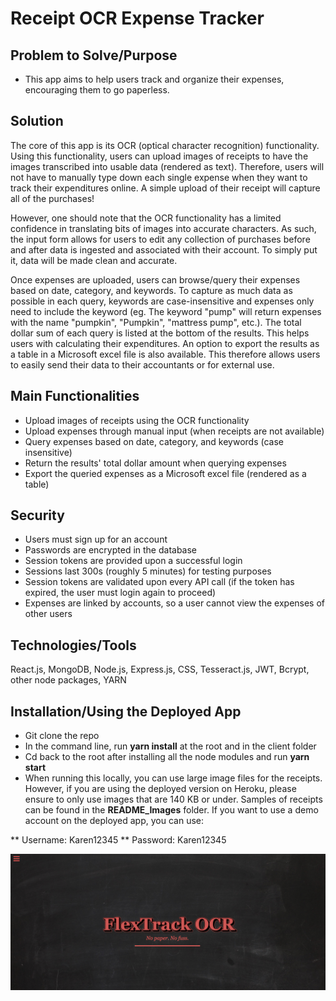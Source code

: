 # Receipt OCR Expense Tracker

## Problem to Solve/Purpose

* This app aims to help users track and organize their expenses, encouraging them to go paperless. 

## Solution

The core of this app is its OCR (optical character recognition) functionality.  Using this functionality, users can upload images of receipts to have the images transcribed into usable data (rendered as text).  Therefore, users will not have to manually type down each single expense when they want to track their expenditures online. A simple upload of their receipt will capture all of the purchases!  

However, one should note that the OCR functionality has a limited confidence in translating bits of images into accurate characters.  As such, the input form allows for users to edit any collection of purchases before and after data is ingested and associated with their account. To simply put it, data will be made clean and accurate.

Once expenses are uploaded, users can browse/query their expenses based on date, category, and keywords.  To capture as much data as possible in each query, keywords are case-insensitive and expenses only need to include the keyword (eg. The keyword "pump" will return expenses with the name "pumpkin", "Pumpkin", "mattress pump", etc.).  The total dollar sum of each query is listed at the bottom of the results.  This helps users with calculating their expenditures.  An option to export the results as a table in a Microsoft excel file is also available.  This therefore allows users to easily send their data to their accountants or for external use. 

## Main Functionalities

* Upload images of receipts using the OCR functionality 
* Upload expenses through manual input (when receipts are not available)
* Query expenses based on date, category, and keywords (case insensitive)
* Return the results' total dollar amount when querying expenses 
* Export the queried expenses as a Microsoft excel file (rendered as a table)

## Security

* Users must sign up for an account 
* Passwords are encrypted in the database 
* Session tokens are provided upon a successful login 
* Sessions last 300s (roughly 5 minutes) for testing purposes
* Session tokens are validated upon every API call (if the token has expired, the user must login again to proceed)
* Expenses are linked by accounts, so a user cannot view the expenses of other users 

## Technologies/Tools

React.js, MongoDB, Node.js, Express.js, CSS, Tesseract.js, JWT, Bcrypt, other node packages, YARN

## Installation/Using the Deployed App 

* Git clone the repo
* In the command line, run **yarn install** at the root and in the client folder
* Cd back to the root after installing all the node modules and run **yarn start**
* When running this locally, you can use large image files for the receipts.  However, if you are using the deployed version on Heroku, please ensure to only use images that are 140 KB or under.  Samples of receipts can be found in the **README_Images** folder.  If you want to use a demo account on the deployed app, you can use:

** Username: Karen12345
** Password: Karen12345

![Help](./README_Images/screenshot1.png)


